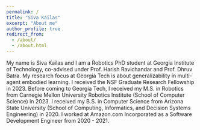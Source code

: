 ```yaml
---
permalink: /
title: "Siva Kailas"
excerpt: "About me"
author_profile: true
redirect_from: 
  - /about/
  - /about.html
---
```


My name is Siva Kailas and I am a Robotics PhD student at Georgia Institute of Technology, co-advised under Prof. Harish Ravichandar and Prof. Dhruv Batra. My research focus at Georgia Tech is about generalizability in multi-agent embodied learning. I received the NSF Graduate Research Fellowship in 2023. Before coming to Georgia Tech, I received my M.S. in Robotics from Carnegie Mellon University Robotics Institute (School of Computer Science) in 2023. I received my B.S. in Computer Science from Arizona State University (School of Computing, Informatics, and Decision Systems Engineering) in 2020. I worked at Amazon.com Incorporated as a Software Development Engineer from 2020 - 2021.